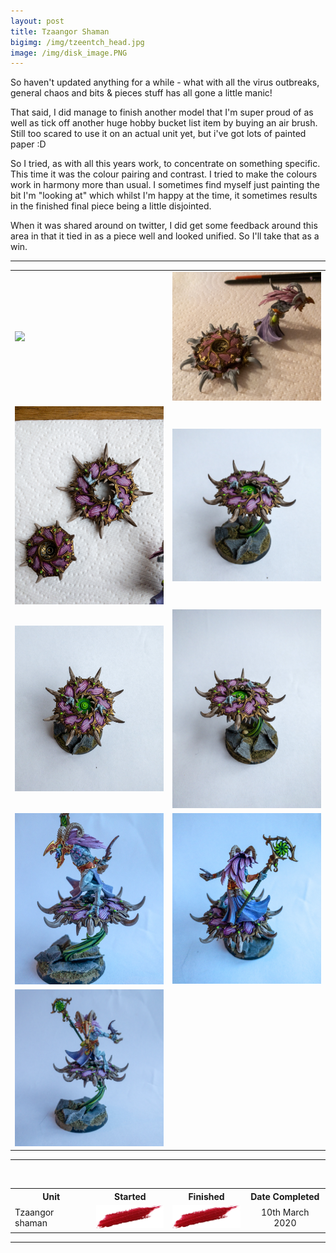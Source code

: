 ```yaml
---
layout: post
title: Tzaangor Shaman
bigimg: /img/tzeentch_head.jpg
image: /img/disk_image.PNG
---
```

So haven't updated anything for a while - what with all the virus outbreaks, general chaos and bits & pieces stuff has all gone a little manic! 

That said, I did manage to finish another model that I'm super proud of as well as tick off another huge hobby bucket list item by buying an air brush. Still too scared to use it on an actual unit yet, but i've got lots of painted paper :D 

So I tried, as with all this years work, to concentrate on something specific. This time it was the colour pairing and contrast. I tried to make the colours work in harmony more than usual. I sometimes find myself just painting the bit I'm "looking at" which whilst I'm happy at the time, it sometimes results in the finished final piece being a little disjointed.

When it was shared around on twitter, I did get some feedback around this area in that it tied in as a piece well and looked unified. So I'll take that as a win.

<hr/>
<table style="display: block; margin-left:auto; margin-right: auto;" border="0" cell="0">
<tr  style="border: none;">
<td style="border: none;">
    <img  src="/img/t_1.jpg">
  </td>
<td  style="border: none;">
    <img  src="/img/t_2.jpg">
  </td>
</tr>
<tr  style="border: none;">
<td style="border: none;">
    <img  src="/img/t_3.jpg">
  </td>
<td  style="border: none;">
    <img  src="/img/t_4.jpg">
  </td>
</tr>
<tr  style="border: none;">
<td style="border: none;">
    <img  src="/img/t_5.jpg">
  </td>
<td  style="border: none;">
    <img  src="/img/t_6.jpg">
  </td>
</tr>
<tr  style="border: none;">
<td style="border: none;">
    <img  src="/img/t_7.jpg">
  </td>
<td  style="border: none;">
    <img  src="/img/t_8.jpg">
  </td>
</tr>
<tr  style="border: none;">
<td style="border: none;">
    <img  src="/img/t_9.jpg">
  </td>
<td  style="border: none;">
  </td>
</tr>
</table>
<hr/>



<br/>
<table>
 <tr>
    <th>Unit</th>
    <th style="text-align: center !important;">Started</th>
    <th style="text-align: center !important;">Finished</th>
    <th style="text-align: center !important;">Date Completed</th>
  </tr>
 <tr>
    <td>Tzaangor shaman</td>
    <td style="text-align: center !important;"> <img  src="/img/done.png">  </td>
     <td style="text-align: center !important;"> <img  src="/img/done.png"> </td>
      <td style="text-align: center !important;"> 10th March 2020 </td>
  </tr>
 
</table>

<hr/>